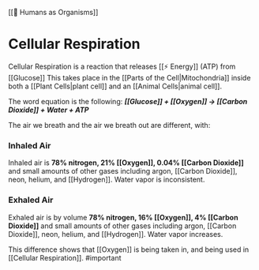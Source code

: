 [[👦 Humans as Organisms]]
# Cellular Respiration
Cellular Respiration is a reaction that releases [[⚡ Energy]] (ATP) from [[Glucose]] This takes place in the [[Parts of the Cell|Mitochondria]] inside both a [[Plant Cells|plant cell]] and an [[Animal Cells|animal cell]].

The word equation is the following:
***[[Glucose]] + [[Oxygen]] -> [[Carbon Dioxide]] + Water + ATP***

The air we breath and the air we breath out are different, with:
### Inhaled Air
Inhaled air is **78% nitrogen, 21% [[Oxygen]], 0.04% [[Carbon Dioxide]]** and small amounts of other gases including argon, [[Carbon Dioxide]], neon, helium, and [[Hydrogen]]. Water vapor is inconsistent.
### Exhaled Air
Exhaled air is by volume **78% nitrogen, 16% [[Oxygen]], 4% [[Carbon Dioxide]]** and small amounts of other gases including argon, [[Carbon Dioxide]], neon, helium, and [[Hydrogen]]. Water vapor increases.

This difference shows that [[Oxygen]] is being taken in, and being used in [[Cellular Respiration]].
#important 